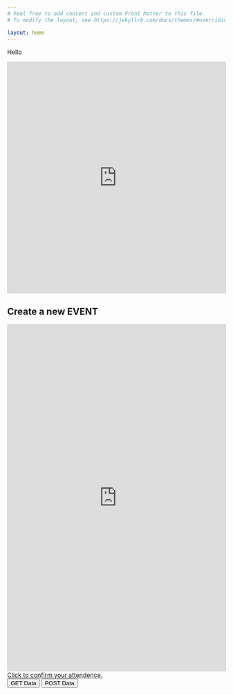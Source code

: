 ```yaml
---
# Feel free to add content and custom Front Matter to this file.
# To modify the layout, see https://jekyllrb.com/docs/themes/#overriding-theme-defaults

layout: home
---
```


<head>
    <meta charset="UTF-8">
    <meta name="viewport" content="width=device-width, initial-scale=1.0">
  <meta http-equiv="X-UA-Compatible" content="ie=edge">
  <title>myEvent v0.01</title>
  <link rel="stylesheet" href="app.css">
  <!-- <script src="xhr.js" defer></script> -->
    <script src="https://cdn.jsdelivr.net/npm/axios/dist/axios.min.js"></script> 
    <script src="axios.js" defer></script>
</head>

Hello

<div>
    <iframe class="airtable-embed" 
    src="https://airtable.com/embed/shrBSmLOgJHQrQrD0?backgroundColor=cyan&viewControls=on" 
    frameborder="0" 
    onmousewheel="" 
    width="100%" 
    height="533" 
    style="background: transparent; border: 1px solid #ccc;">
    </iframe>
</div>

<div>
    <div>
    <h2>Create a new EVENT</h2>
        <iframe class="airtable-embed" 
        src="https://airtable.com/embed/shrfnIYiwoJaom0g9?backgroundColor=cyan" 
        frameborder="0" 
        onmousewheel="" 
        width="100%" height="800" 
        style="background: transparent; border: 1px solid #ccc;">
        </iframe>
    </div>

  
</div>

<div>
    <a href="https://airtable.com/shrEHeEsIbilPyjwI">Click to confirm your attendence.</a>
</div>

<section id="control-center">
    <button id="get-btn">GET Data</button>
    <button id="post-btn">POST Data</button>
  </section>
